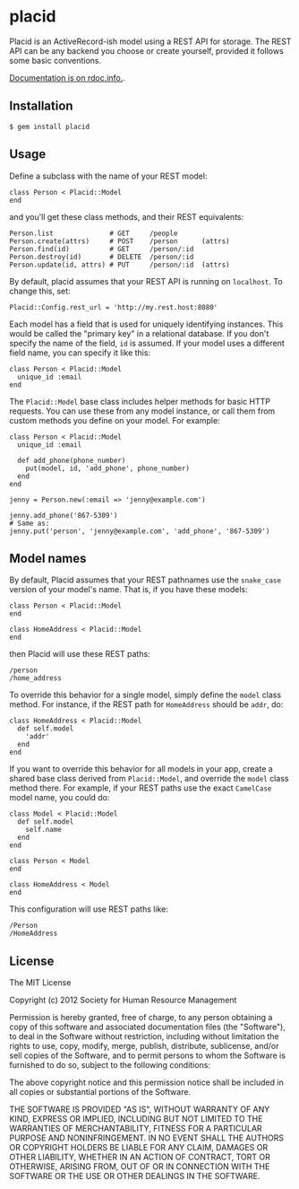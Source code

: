 placid
======

Placid is an ActiveRecord-ish model using a REST API for storage. The REST API
can be any backend you choose or create yourself, provided it follows some basic
conventions.

[Documentation is on rdoc.info.](http://rdoc.info/github/a-e/placid/master/frames).


Installation
------------

    $ gem install placid

Usage
-----

Define a subclass with the name of your REST model:

    class Person < Placid::Model
    end

and you'll get these class methods, and their REST equivalents:

    Person.list              # GET     /people
    Person.create(attrs)     # POST    /person      (attrs)
    Person.find(id)          # GET     /person/:id
    Person.destroy(id)       # DELETE  /person/:id
    Person.update(id, attrs) # PUT     /person/:id  (attrs)

By default, placid assumes that your REST API is running on `localhost`. To
change this, set:

    Placid::Config.rest_url = 'http://my.rest.host:8080'

Each model has a field that is used for uniquely identifying instances. This
would be called the "primary key" in a relational database. If you don't
specify the name of the field, `id` is assumed. If your model uses a
different field name, you can specify it like this:

    class Person < Placid::Model
      unique_id :email
    end

The `Placid::Model` base class includes helper methods for basic HTTP requests.
You can use these from any model instance, or call them from custom methods you
define on your model. For example:

    class Person < Placid::Model
      unique_id :email

      def add_phone(phone_number)
        put(model, id, 'add_phone', phone_number)
      end
    end

    jenny = Person.new(:email => 'jenny@example.com')

    jenny.add_phone('867-5309')
    # Same as:
    jenny.put('person', 'jenny@example.com', 'add_phone', '867-5309')


Model names
-----------

By default, Placid assumes that your REST pathnames use the `snake_case`
version of your model's name. That is, if you have these models:

    class Person < Placid::Model
    end

    class HomeAddress < Placid::Model
    end

then Placid will use these REST paths:

    /person
    /home_address

To override this behavior for a single model, simply define the `model` class
method. For instance, if the REST path for `HomeAddress` should be `addr`, do:

    class HomeAddress < Placid::Model
      def self.model
        'addr'
      end
    end

If you want to override this behavior for all models in your app, create a
shared base class derived from `Placid::Model`, and override the `model` class
method there. For example, if your REST paths use the exact `CamelCase` model
name, you could do:

    class Model < Placid::Model
      def self.model
        self.name
      end
    end

    class Person < Model
    end

    class HomeAddress < Model
    end

This configuration will use REST paths like:

    /Person
    /HomeAddress


License
-------

The MIT License

Copyright (c) 2012 Society for Human Resource Management

Permission is hereby granted, free of charge, to any person obtaining
a copy of this software and associated documentation files (the
"Software"), to deal in the Software without restriction, including
without limitation the rights to use, copy, modify, merge, publish,
distribute, sublicense, and/or sell copies of the Software, and to
permit persons to whom the Software is furnished to do so, subject to
the following conditions:

The above copyright notice and this permission notice shall be
included in all copies or substantial portions of the Software.

THE SOFTWARE IS PROVIDED "AS IS", WITHOUT WARRANTY OF ANY KIND,
EXPRESS OR IMPLIED, INCLUDING BUT NOT LIMITED TO THE WARRANTIES OF
MERCHANTABILITY, FITNESS FOR A PARTICULAR PURPOSE AND
NONINFRINGEMENT. IN NO EVENT SHALL THE AUTHORS OR COPYRIGHT HOLDERS BE
LIABLE FOR ANY CLAIM, DAMAGES OR OTHER LIABILITY, WHETHER IN AN ACTION
OF CONTRACT, TORT OR OTHERWISE, ARISING FROM, OUT OF OR IN CONNECTION
WITH THE SOFTWARE OR THE USE OR OTHER DEALINGS IN THE SOFTWARE.

